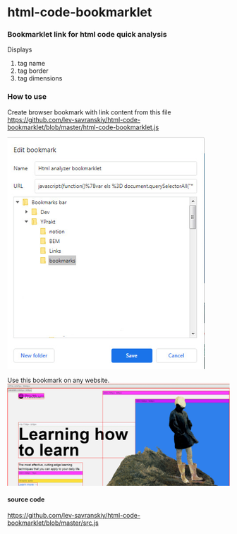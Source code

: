 # html-code-bookmarklet

### Bookmarklet link for html code quick analysis

Displays 
1. tag name
1. tag border
2. tag dimensions

### How to use

Create browser bookmark with link content from this file 
https://github.com/lev-savranskiy/html-code-bookmarklet/blob/master/html-code-bookmarklet.js

![html-code-bookmarklet](https://raw.githubusercontent.com/lev-savranskiy/html-code-bookmarklet/master/html-code-bookmarklet-3.jpg)

Use this bookmark on any  website. 
![html-code-bookmarklet](https://raw.githubusercontent.com/lev-savranskiy/html-code-bookmarklet/master/html-code-bookmarklet-2.jpg)


#### source code
https://github.com/lev-savranskiy/html-code-bookmarklet/blob/master/src.js
